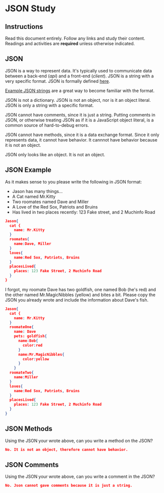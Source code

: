 # JSON Study

## Instructions

Read this document entirely. Follow any links and study their content. Readings
and activities are **required** unless otherwise indicated.

## JSON

JSON is a way to represent data. It's typically used to communicate data between
a back-end (*api*) and a front-end (*client*). JSON is a string with a very
specific format. JSON is formally defined [here](http://www.json.org/).

[Example JSON strings](http://json.org/example.html) are a great way to become
familiar with the format.

JSON is not a dictionary. JSON is not an object, nor is it an object literal.
JSON is only a string with a specific format.

JSON cannot have comments, since it is just a string. Putting comments in JSON,
or otherwise treating JSON as if it is a JavaScript object literal, is a common
source of hard-to-debug errors.

JSON cannot have methods, since it is a data exchange format. Since it only
represents data, it cannot have behavior. It cannnot have behavior because it is
not an object.

JSON only looks like an object. It is not an object.

## JSON Example

As it makes sense to you please write the following in JSON format:

-   Jason has many things...
-   A Cat named Mr.Kitty
-   Two roomates named Dave and Miller
-   A Love of the Red Sox, Patriots and Bruins
-   Has lived in two places recently: 123 Fake street, and 2 Muchinfo Road

```json
Jason{
  cat {
    name: Mr.Kitty
  }
  roomates{
    name:Dave, Miller
  }
  loves{
    name:Red Sox, Patriots, Bruins
  }
  placesLived{
    places: 123 Fake Street, 2 Muchinfo Road
  }
}
```

I forgot, my roomate Dave has two goldfish, one named Bob (he's red) and the
other named Mr.MagicNibbles (yellow) and bites a bit. Please copy the JSON you
already wrote and include the information about Dave's fish.

```json
Jason{
  cat {
    name: Mr.Kitty
  }
  roomateOne{
    name: Dave
    pets: goldfish{
      name:Bob{
        color:red
      }
      name:Mr.MagicNibbles{
        color:yellow
      }
    }
  roomateTwo{
    name:Miller
  }
  loves{
    name:Red Sox, Patriots, Bruins
  }
  placesLived{
    places: 123 Fake Street, 2 Muchinfo Road
  }
}

```

## JSON Methods

Using the JSON your wrote above, can you write a method on the JSON?

```json
No. It is not an object, therefore cannot have behavior.
```

## JSON Comments

Using the JSON your wrote above, can you write a comment in the JSON?

```json
No. Json cannot gave comments because it is just a string.
```
